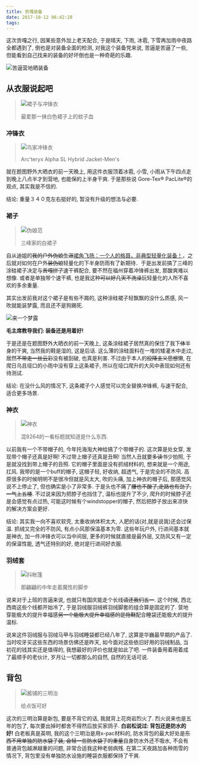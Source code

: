 ```yaml
---
title: 贡嘎装备
date: 2017-10-12 06:42:28
tags:
---
```


这次贡嘎之行, 因某些意外加上老天配合, 于是晴天, 下雨, 冰雹, 下雪再加雨中夜路全都遇到了, 倒也是对装备全面的检测, 对我这个装备党来说, 苦逼是苦逼了一些, 但能看到自己找来的装备的好坏倒也是一种奇葩的乐趣.

![苦逼营地晒装备](/images/gonga/营地晒装备.JPG)

<!-- more -->

## 从衣服说起吧

> ![裙子与冲锋衣](/images/gonga/红鸟与白裙.jpeg)
>
> 最爱那一抹白色裙子上的蚊子血



### 冲锋衣

> ![鸟家冲锋衣](/images/gonga/鸟冲.jpg)
>
> Arc'teryx Alpha SL Hybrid Jacket-Men's

就在题图野外大晒衣的前一天晚上, 用这件衣服顶着冰雹, 小雪, 小雨从下午四点走到晚上八点半才到营地, 也能保的上半身干爽. 于是那些说 Gore-Tex® PacLite®的观点, 其实我是不信的.

结论: 重量３４０克左右挺好的, 暂没有升级的想法与必要.

### 裙子

> ![伪娘范](/images/gonga/裙子.JPG)
>
> 三峰家的白裙子

自从迪姐的~~我的户外伪娘生涯~~[裙角飞扬：一个人的格聂，非典型轻量化装备！](http://bbs.8264.com/forum-viewthread-tid-2026879-page-1-authorid-92276.html)，之后就对如何在户外~~装伪娘~~轻量化的下半身防雨有了新期待．于是出发前搞了三峰的涂硅裙子决定与~~贡嘎拼了~~速干裤配合, 要不然在福州穿着冲锋裤出发, 那酸爽难以想像. 或者是单独带个速干裤, 也是我这种~~可以好几天不洗澡~~玩轻量化的人所不喜欢的多余重量.

其实出发前我对这个裙子是有些不屑的, 这种涂硅裙子轻飘飘的没什么质感, 风一吹就能装梦露, 而且还不是狗踢死.

![来一个梦露](/images/gonga/梦露.jpeg)

**毛主席教导我们: 装备还是用着好!**

于是还是在题图野外大晒衣的前一天晚上, 这条涂硅裙子居然真的保住了我下~~体~~半身的干爽, 当然我的鞋是湿的, 这是后话. 这么薄的涂硅面料在一堆的矮灌木中走过, 居然~~不带走一丝云彩~~没有被刮破, 也真是利害. 不过由于本人的~~投降主义思想~~懒, 在爬日乌且垭口的小雨中没有穿上这条裙子, 所以在垭口爬升的大风中表现如何还有待测试.

结论: 在没什么风的情况下, 这条裙子个人感觉可以完全替换冲锋裤, 与速干配合, 适合更多场景.

### 神衣

> ![神衣](/images/gonga/神衣.JPG)
>
> 混8264的一看标题就知道是什么东西.

以前我有一个不带帽子的, 今年托海淘大神给搞了个带帽子的. 这次算是处女穿, 发现带个帽子还真是好啊! 不过带上帽子还真是丑啊! 当然人丑就要~~多读书~~少拍照, 于是就没找到带上帽子的丑照. 它的帽子里面是没有抓绒材料的, 想来就是一个用途, 扛风.
我带的是一个buff的帽子, 这帽子轻, 好收纳, 超透气, 于是完全的不防风. 高原很多的时候明明不是很冷但就是风太大, 吹的头痛, 加上神衣的帽子后, 那感觉风说不上停止了, 但也确实是小了非常多. 于是头也不痛了~~腰也不酸了,走路也有劲了, 一气上五楼~~. 不过说来因为把脖子也挡住了, 温标也提升了不少, 爬升的时候脖子还是会感觉有点过热, 可能这时候有个windstopper的帽子, 然后把脖子放出来凉快的解决方案会更好.

结论: 其实我一向不喜欢软壳, 太重收纳体积太大, 人肥的话(对,就是说我)还会过保温. 抓绒又完全的不防风, 有点小风那保温基本为零. 这些年玩户外, 行进间基本就是神衣, 加一件冲锋衣可以当中间层, 更多的时候就直接是最外层, 又防风又有一定的保温性能, 透气还特别的好, 绝对是行进间好衣服.

### 羽绒套

> ![抖帐篷](/images/gonga/抖帐篷.GIF)
>
> 那翩翩的中年走着魔性的脚步

说来对于上班的苦逼来说, 也就只有国庆能走个长线~~请还我们五一~~. 这个时候, 西北西南这些个线都开始冷了, 于是羽绒服羽绒裤羽绒脚套的组合算是固定的了. 营地穿能极大的提升幸福感~~另一个能极大提升幸福感的是拖鞋~~配合睡袋还能极大的提升温标.

说来这件羽绒服与羽绒马甲与羽绒睡袋都已经八年了, 这算是华巍最早期的产品了. 当时咬牙买这些东西的场景仿佛还是昨天, 如今面对这些依旧好用的羽绒制品, 当初花的钱其实还是值得的, 我想最好的评价也就是如此了吧. 一件装备用着用着成了最顺手的老伙计, 岁月让一切都那么的自然, 自然的无话可说.

## 背包

> ![酱铺的三明治](/images/gonga/三明治.png)
>
> 给点饭可好

这次的三明治算是新包, 要是不背它的话, 我就背上花岗岩烈火了. 烈火说来也是五年的包了, 每次要出掉时都舍不得然后放买家鸽子.
**白岩松说过: 背包还是防水的好!**
白老板真是英明, 我的这个三明治是用x-pac材料的, 防水背包的最大好处是~~东西不用单独的防水袋子装, 会轻一些防水袋子的重量~~自身防水外还不吸水, 不会有普通背包越淋越重的问题, 非常合适我这种老弱病残. 在第二天夜路加各种雨雪的情况下, 背包里没有单独防水设施的睡袋衣服都保持了干爽.
